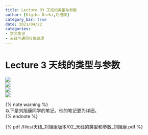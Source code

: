 ```yaml
---
title: Lecture 03 天线的类型与参数  
author: [Kigiha Oreki,刘旭康]
category_bar: true
date: 2021/04/22
categories: 
- 学习笔记
- 天线与通信传输原理
---
```

# Lecture 3 天线的类型与参数
![](https://cdn.jsdelivr.net/gh/l61012345/Pic/img/3E086B01F0FC442575E5C8E04AE35E39.png)  
![](https://cdn.jsdelivr.net/gh/l61012345/Pic/img/DDE797FAF6B2844E8DA657C1C6B20E7F.png)  
![](https://cdn.jsdelivr.net/gh/l61012345/Pic/img/CE32250C1D3A9273B71F7A64B61D83C0.png)  
![](https://cdn.jsdelivr.net/gh/l61012345/Pic/img/CE0A293BF2868A3247A2C2CE29E150C2.png)  

{% note warning %}  
以下是刘旭康同学的笔记，他的笔记更为详细。  
{% endnote %}

{% pdf /files/天线_刘旭康版本/02_天线的类型和参数_刘旭康.pdf %}